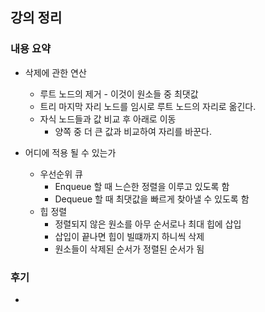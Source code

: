 ## 강의 정리
### 내용 요약

- 삭제에 관한 연산
    - 루트 노드의 제거 - 이것이 원소들 중 최댓값
    - 트리 마지막 자리 노드를 임시로 루트 노드의 자리로 옮긴다.
    - 자식 노드들과 값 비교 후 아래로 이동
        -  양쪽 중 더 큰 값과 비교하여 자리를 바꾼다.

- 어디에 적용 될 수 있는가
  - 우선순위 큐
    - Enqueue 할 때 느슨한 정렬을 이루고 있도록 함
    - Dequeue 할 때 최댓값을 빠르게 찾아낼 수 있도록 함
  - 힙 정렬
    - 정렬되지 않은 원소를 아무 순서로나 최대 힙에 삽입
    - 삽입이 끝나면 힙이 빌떄까지 하니씩 삭제
    - 원소들이 삭제된 순서가 정렬된 순서가 됨

### 후기
- 